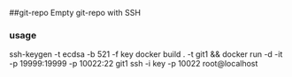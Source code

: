##git-repo 
Empty git-repo with SSH

### usage
ssh-keygen -t ecdsa -b 521 -f key
docker build . -t git1 && docker run -d -it -p 19999:19999 -p 10022:22 git1
ssh -i key -p 10022 root@localhost
